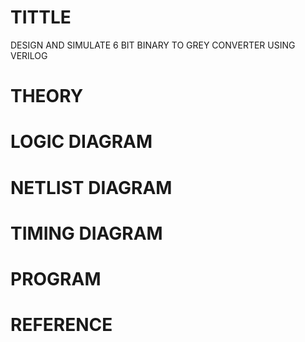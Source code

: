 # TITTLE
DESIGN AND SIMULATE 6 BIT BINARY TO GREY CONVERTER USING VERILOG

# THEORY

# LOGIC DIAGRAM

# NETLIST DIAGRAM

# TIMING DIAGRAM

# PROGRAM

# REFERENCE
